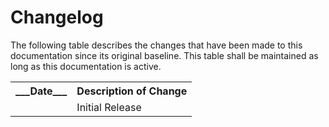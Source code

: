 # Changelog

The following table describes the changes that have been made to this documentation since its original baseline.  This table shall be maintained as long as this documentation is active.

<table>
  <tr>
    <th>___Date___</th>
    <th>Description of Change</th>
  </tr>
  <tr>
    <td></td>
    <td>Initial Release</td>
  </tr>
</table>
